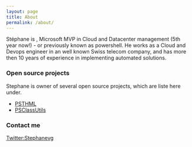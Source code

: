 ```yaml
---
layout: page
title: About
permalink: /about/
---
```


Stéphane is , Microsoft MVP in Cloud and Datacenter management (5th year now!) - or previously known as  powershell.
He works as a Cloud and Devops engineer in an well known Swiss telecom company, and has more then 10 years of experience in implementing automated solutions. 


### Open source projects

Stephane is owner of several open source projects, which are liste here under.
- [PSTHML](https://www.Github.com/stephanevg/pshtml)
- [PSClassUtils](https://www.Github.com/stephanevg/PSClassUtils)

### Contact me

[Twitter:Stephanevg](https://www.twitter.com/stephanevg)